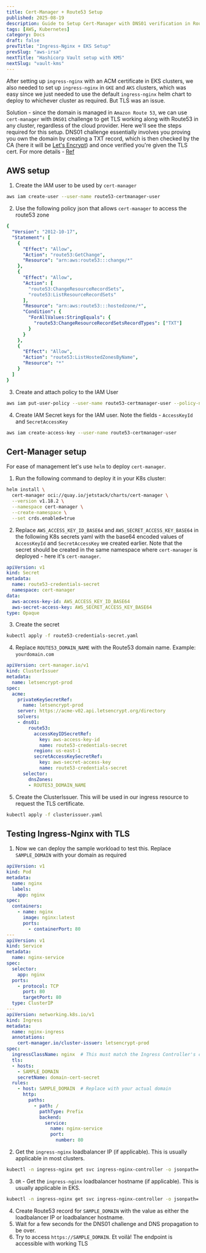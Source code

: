 ```yaml
---
title: Cert-Manager + Route53 Setup
published: 2025-08-19
description: Guide to Setup Cert-Manager with DNS01 verification in Route53
tags: [AWS, Kubernetes]
category: Docs
draft: false
prevTitle: "Ingress-Nginx + EKS Setup"
prevSlug: "aws-irsa"
nextTitle: "Hashicorp Vault setup with KMS"
nextSlug: "vault-kms"
---
```

After setting up `ingress-nginx` with an ACM certificate in EKS clusters, we also needed to set up `ingress-nginx` in `GKE` and `AKS` clusters, which was easy since we just needed to use the default `ingress-nginx` helm chart to deploy to whichever cluster as required. But TLS was an issue.

Solution - since the domain is managed in `Amazon Route 53`, we can use `cert-manager` with `DNS01` challenge to get TLS working along with Route53 in any cluster, regardless of the cloud provider. Here we'll see the steps required for this setup. DNS01 challenge essentially involves you proving you own the domain by creating a TXT record, which is then checked by the CA (here it will be [Let's Encrypt](https://letsencrypt.org/)) and once verified you're given the TLS cert. For more details - [Ref](https://letsencrypt.org/docs/challenge-types/#dns-01-challenge)

## AWS setup
1. Create the IAM user to be used by `cert-manager`
```zsh showLineNumbers=false frame=none
aws iam create-user --user-name route53-certmanager-user
```
2. Use the following policy json that allows `cert-manager` to access the route53 zone
```yaml title=route53-policy.json
{
  "Version": "2012-10-17",
  "Statement": [
    {
      "Effect": "Allow",
      "Action": "route53:GetChange",
      "Resource": "arn:aws:route53:::change/*"
    },
    {
      "Effect": "Allow",
      "Action": [
        "route53:ChangeResourceRecordSets",
        "route53:ListResourceRecordSets"
      ],
      "Resource": "arn:aws:route53:::hostedzone/*",
      "Condition": {
        "ForAllValues:StringEquals": {
          "route53:ChangeResourceRecordSetsRecordTypes": ["TXT"]
        }
      }
    },
    {
      "Effect": "Allow",
      "Action": "route53:ListHostedZonesByName",
      "Resource": "*"
    }
  ]
}
```
3. Create and attach policy to the IAM User
```zsh showLineNumbers=false frame=none
aws iam put-user-policy --user-name route53-certmanager-user --policy-name route53-certmanager-policy --policy-document file://cert-manager/route53-policy.json
```
4. Create IAM Secret keys for the IAM user. Note the fields - `AccessKeyId` and `SecretAccessKey`
```zsh showLineNumbers=false frame=none
aws iam create-access-key --user-name route53-certmanager-user
```

## Cert-Manager setup
For ease of management let's use `helm` to deploy `cert-manager`. 
1. Run the following command to deploy it in your K8s cluster:
```zsh showLineNumbers=false frame=none
helm install \
  cert-manager oci://quay.io/jetstack/charts/cert-manager \
  --version v1.18.2 \
  --namespace cert-manager \
  --create-namespace \
  --set crds.enabled=true
```
2. Replace `AWS_ACCESS_KEY_ID_BASE64` and `AWS_SECRET_ACCESS_KEY_BASE64` in the following K8s secrets yaml with the base64 encoded values of `AccessKeyId` and `SecretAccessKey` we created earlier. Note that the secret should be created in the same namespace where `cert-manager` is deployed - here it's `cert-manager`.
```yaml title=route53-credentials-secret.yaml
apiVersion: v1
kind: Secret
metadata:
  name: route53-credentials-secret
  namespace: cert-manager
data:
  aws-access-key-id: AWS_ACCESS_KEY_ID_BASE64
  aws-secret-access-key: AWS_SECRET_ACCESS_KEY_BASE64
type: Opaque
```
3. Create the secret
```zsh showLineNumbers=false frame=none
kubectl apply -f route53-credentials-secret.yaml
```
4. Replace `ROUTE53_DOMAIN_NAME` with the Route53 domain name. Example: `yourdomain.com`
```yaml title=clusterissuer.yaml
apiVersion: cert-manager.io/v1
kind: ClusterIssuer
metadata:
  name: letsencrypt-prod
spec:
  acme:
    privateKeySecretRef:
      name: letsencrypt-prod
    server: https://acme-v02.api.letsencrypt.org/directory
    solvers:
    - dns01:
        route53:
          accessKeyIDSecretRef:
            key: aws-access-key-id
            name: route53-credentials-secret
          region: us-east-1
          secretAccessKeySecretRef:
            key: aws-secret-access-key
            name: route53-credentials-secret
      selector:
        dnsZones:
        - ROUTE53_DOMAIN_NAME
```
5. Create the ClusterIssuer. This will be used in our ingress resource to request the TLS certificate.
```zsh showLineNumbers=false frame=none
kubectl apply -f clusterissuer.yaml
```

## Testing Ingress-Nginx with TLS
1. Now we can deploy the sample workload to test this. Replace `SAMPLE_DOMAIN` with your domain as required
```yaml title=nginx-deployment.yaml
apiVersion: v1
kind: Pod
metadata:
  name: nginx
  labels:
    app: nginx
spec:
  containers:
    - name: nginx
      image: nginx:latest
      ports:
        - containerPort: 80
---
apiVersion: v1
kind: Service
metadata:
  name: nginx-service
spec:
  selector:
    app: nginx
  ports:
    - protocol: TCP
      port: 80
      targetPort: 80
  type: ClusterIP
---
apiVersion: networking.k8s.io/v1
kind: Ingress
metadata:
  name: nginx-ingress
  annotations:
    cert-manager.io/cluster-issuer: letsencrypt-prod
spec:
  ingressClassName: nginx  # This must match the Ingress Controller's class name
  tls:
  - hosts:
    - SAMPLE_DOMAIN
    secretName: domain-cert-secret
  rules:
    - host: SAMPLE_DOMAIN  # Replace with your actual domain
      http:
        paths:
          - path: /
            pathType: Prefix
            backend:
              service:
                name: nginx-service
                port:
                  number: 80
```
2. Get the `ingress-nginx` loadbalancer IP (if applicable). This is usually applicable in most clusters.
```zsh showLineNumbers=false frame=none
kubectl -n ingress-nginx get svc ingress-nginx-controller -o jsonpath='{.status.loadBalancer.ingress[0].ip}'
```
3. `OR` - Get the `ingress-nginx` loadbalancer hostname (if applicable). This is usually applicable in EKS.
```zsh showLineNumbers=false frame=none
kubectl -n ingress-nginx get svc ingress-nginx-controller -o jsonpath='{.status.loadBalancer.ingress[0].hostname}'
```
4. Create Route53 record for `SAMPLE_DOMAIN` with the value as either the loadbalancer IP or loadbalancer hostname.
5. Wait for a few seconds for the DNS01 challenge and DNS propagation to be over.
6. Try to access `https://SAMPLE_DOMAIN`. Et voilà! The endpoint is accessible with working TLS
